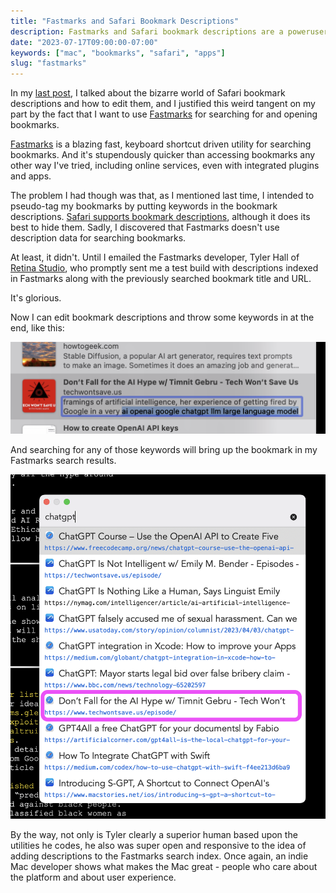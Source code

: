 ```yaml
---
title: "Fastmarks and Safari Bookmark Descriptions"
description: Fastmarks and Safari bookmark descriptions are a poweruser bookmark search combination supreme.
date: "2023-07-17T09:00:00-07:00"
keywords: ["mac", "bookmarks", "safari", "apps"]
slug: "fastmarks"
---
```


In my [last post](https://scottwillsey.com/safari-bookmarks/), I talked about the bizarre world of Safari bookmark descriptions and how to edit them, and I justified this weird tangent on my part by the fact that I want to use [Fastmarks](https://retina.studio/fastmarks/) for searching for and opening bookmarks.

[Fastmarks](https://retina.studio/fastmarks/) is a blazing fast, keyboard shortcut driven utility for searching bookmarks. And it's stupendously quicker than accessing bookmarks any other way I've tried, including online services, even with integrated plugins and apps.

The problem I had though was that, as I mentioned last time, I intended to pseudo-tag my bookmarks by putting keywords in the bookmark descriptions. [Safari supports bookmark descriptions](https://discussions.apple.com/thread/252322786), although it does its best to hide them. Sadly, I discovered that Fastmarks doesn't use description data for searching bookmarks.

At least, it didn't. Until I emailed the Fastmarks developer, Tyler Hall of [Retina Studio](https://retina.studio), who promptly sent me a test build with descriptions indexed in Fastmarks along with the previously searched bookmark title and URL.

It's glorious.

Now I can edit bookmark descriptions and throw some keywords in at the end, like this:

[![Safari bookmark description with my keywords added](../../assets/images/posts/BookmarkDescriptionKeywords-F9B6B9AE-1A28-4991-AE4F-65E3AAEE38B4.png)](/images/posts/BookmarkDescriptionKeywords-F9B6B9AE-1A28-4991-AE4F-65E3AAEE38B4.png)

And searching for any of those keywords will bring up the bookmark in my Fastmarks search results.

[![Fastmarks search for a keyword](../../assets/images/posts/FastmarksSearch-F9B6B9AE-1A28-4991-AE4F-65E3AAEE38B4.png)](/images/posts/FastmarksSearch-F9B6B9AE-1A28-4991-AE4F-65E3AAEE38B4.png)

By the way, not only is Tyler clearly a superior human based upon the utilities he codes, he also was super open and responsive to the idea of adding descriptions to the Fastmarks search index. Once again, an indie Mac developer shows what makes the Mac great - people who care about the platform and about user experience.
